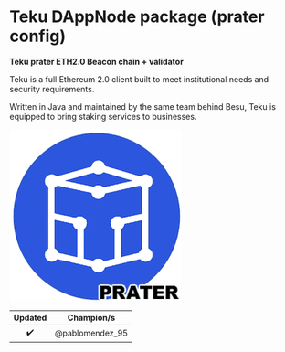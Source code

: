 # Teku DAppNode package (prater config)

**Teku prater ETH2.0 Beacon chain + validator**

Teku is a full Ethereum 2.0 client built to meet institutional needs and security requirements.

Written in Java and maintained by the same team behind Besu, Teku is equipped to bring staking services to businesses.

![avatar](teku-avatar.png)

|      Updated       |   Champion/s    |
| :----------------: | :-------------: |
| :heavy_check_mark: | @pablomendez_95 |
